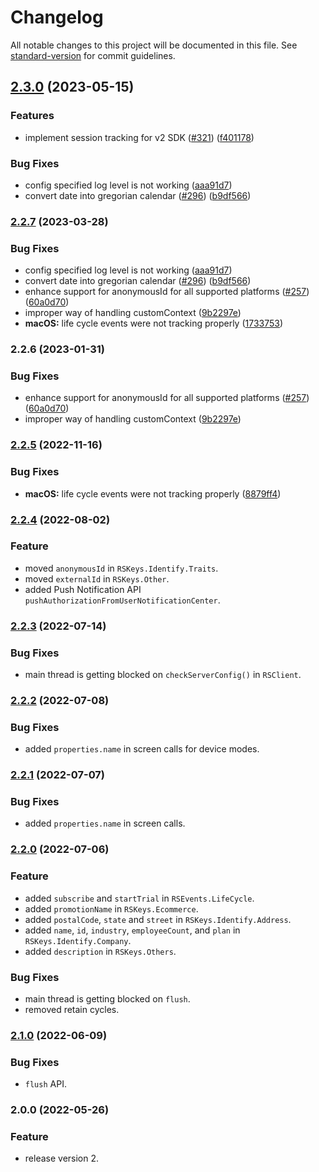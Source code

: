 # Changelog

All notable changes to this project will be documented in this file. See [standard-version](https://github.com/conventional-changelog/standard-version) for commit guidelines.

## [2.3.0](https://github.com/rudderlabs/rudder-sdk-ios/compare/v2.2.6...v2.3.0) (2023-05-15)


### Features

* implement session tracking for v2 SDK ([#321](https://github.com/rudderlabs/rudder-sdk-ios/issues/321)) ([f401178](https://github.com/rudderlabs/rudder-sdk-ios/commit/f4011787112bea3bc10e11cf3f32c0d5dd438459))


### Bug Fixes

* config specified log level is not working ([aaa91d7](https://github.com/rudderlabs/rudder-sdk-ios/commit/aaa91d7683e3c48c548f9171710749a2c7c5a0ac))
* convert date into gregorian calendar ([#296](https://github.com/rudderlabs/rudder-sdk-ios/issues/296)) ([b9df566](https://github.com/rudderlabs/rudder-sdk-ios/commit/b9df5668e4cbf227c6f42c091b93da8118ab8947))

### [2.2.7](https://github.com/rudderlabs/rudder-sdk-ios/compare/v2.1.0...v2.2.7) (2023-03-28)


### Bug Fixes

* config specified log level is not working ([aaa91d7](https://github.com/rudderlabs/rudder-sdk-ios/commit/aaa91d7683e3c48c548f9171710749a2c7c5a0ac))
* convert date into gregorian calendar ([#296](https://github.com/rudderlabs/rudder-sdk-ios/issues/296)) ([b9df566](https://github.com/rudderlabs/rudder-sdk-ios/commit/b9df5668e4cbf227c6f42c091b93da8118ab8947))
* enhance support for anonymousId for all supported platforms ([#257](https://github.com/rudderlabs/rudder-sdk-ios/issues/257)) ([60a0d70](https://github.com/rudderlabs/rudder-sdk-ios/commit/60a0d7042cf9a208f9dea1c2c6f677f335891cef))
* improper way of handling customContext ([9b2297e](https://github.com/rudderlabs/rudder-sdk-ios/commit/9b2297e2eca7cc0e694b142cda3f5507e80fff85))
* **macOS:** life cycle events were not tracking properly ([1733753](https://github.com/rudderlabs/rudder-sdk-ios/commit/17337536adb725411f9446c59bf99e2975975205))

### 2.2.6 (2023-01-31)


### Bug Fixes

* enhance support for anonymousId for all supported platforms ([#257](https://github.com/rudderlabs/rudder-sdk-ios/issues/257)) ([60a0d70](https://github.com/rudderlabs/rudder-sdk-ios/commit/60a0d7042cf9a208f9dea1c2c6f677f335891cef))
* improper way of handling customContext ([9b2297e](https://github.com/rudderlabs/rudder-sdk-ios/commit/9b2297e2eca7cc0e694b142cda3f5507e80fff85))

### [2.2.5](https://github.com/rudderlabs/rudder-sdk-ios/compare/v2.1.0...v2.2.5) (2022-11-16)


### Bug Fixes

* **macOS:** life cycle events were not tracking properly ([8879ff4](https://github.com/rudderlabs/rudder-sdk-ios/commit/8879ff40af77aabe3e3f842a52eb38f52576e83f))

### [2.2.4](https://github.com/rudderlabs/rudder-sdk-ios/compare/v2.2.3...v2.2.4) (2022-08-02)


### Feature

* moved `anonymousId` in `RSKeys.Identify.Traits`.
* moved `externalId` in `RSKeys.Other`.
* added Push Notification API `pushAuthorizationFromUserNotificationCenter`.

### [2.2.3](https://github.com/rudderlabs/rudder-sdk-ios/compare/v2.2.2...v2.2.3) (2022-07-14)


### Bug Fixes

* main thread is getting blocked on `checkServerConfig()` in `RSClient`.

### [2.2.2](https://github.com/rudderlabs/rudder-sdk-ios/compare/v2.2.1...v2.2.2) (2022-07-08)


### Bug Fixes

* added `properties.name` in screen calls for device modes.

### [2.2.1](https://github.com/rudderlabs/rudder-sdk-ios/compare/v2.2.0...v2.2.1) (2022-07-07)


### Bug Fixes

* added `properties.name` in screen calls.

### [2.2.0](https://github.com/rudderlabs/rudder-sdk-ios/compare/v2.1.0...v2.2.0) (2022-07-06)


### Feature

* added `subscribe` and `startTrial` in `RSEvents.LifeCycle`.
* added `promotionName` in `RSKeys.Ecommerce`.
* added `postalCode`, `state` and `street` in `RSKeys.Identify.Address`.
* added `name`, `id`, `industry`, `employeeCount`, and `plan` in `RSKeys.Identify.Company`.
* added `description` in `RSKeys.Others`.


### Bug Fixes

* main thread is getting blocked on `flush`.
* removed retain cycles.


### [2.1.0](https://github.com/rudderlabs/rudder-sdk-ios/compare/v2.0.0...v2.1.0) (2022-06-09)


### Bug Fixes

* `flush` API.

### 2.0.0 (2022-05-26)


### Feature

* release version 2.
